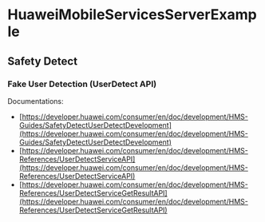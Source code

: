 # HuaweiMobileServicesServerExample

## Safety Detect
### Fake User Detection (UserDetect API)
Documentations:
- [https://developer.huawei.com/consumer/en/doc/development/HMS-Guides/SafetyDetectUserDetectDevelopment](https://developer.huawei.com/consumer/en/doc/development/HMS-Guides/SafetyDetectUserDetectDevelopment)
- [https://developer.huawei.com/consumer/en/doc/development/HMS-References/UserDetectServiceAPI](https://developer.huawei.com/consumer/en/doc/development/HMS-References/UserDetectServiceAPI)
- [https://developer.huawei.com/consumer/en/doc/development/HMS-References/UserDetectServiceGetResultAPI](https://developer.huawei.com/consumer/en/doc/development/HMS-References/UserDetectServiceGetResultAPI)
